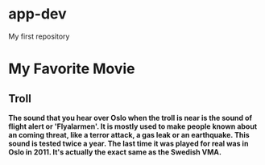 # app-dev
My first repository

# My Favorite Movie
## Troll
**The sound that you hear over Oslo when the troll is near is the sound of flight alert or 'Flyalarmen'. It is mostly used to make people known about an coming threat, like a terror attack, a gas leak or an earthquake. This sound is tested twice a year. The last time it was played for real was in Oslo in 2011. It's actually the exact same as the Swedish VMA.**
